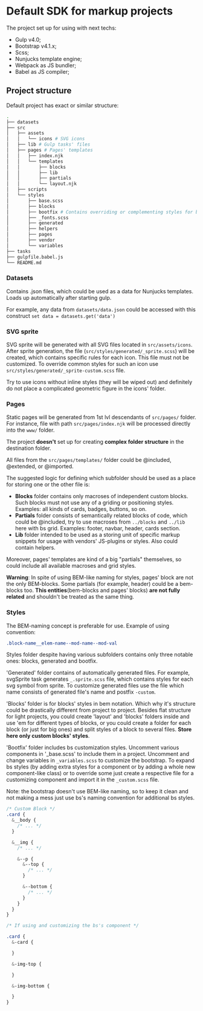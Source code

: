# Default SDK for markup projects

The project set up for using with next techs:
- Gulp v4.0;
- Bootstrap v4.1.x;
- Scss;
- Nunjucks template engine;
- Webpack as JS bundler;
- Babel as JS compiler;

## Project structure

Default project has exact or similar structure:

``` bash
.
├── datasets
├── src
│   ├── assets
│   │   └── icons # SVG icons
│   ├── lib # Gulp tasks' files
│   ├── pages # Pages' templates
│   │   ├── index.njk
│   │   └── templates
│   │       ├── blocks
│   │       ├── lib
│   │       ├── partials
│   │       └── layout.njk
│   ├── scripts
│   └── styles
│       ├── base.scss
│       ├── blocks
│       ├── bootfix # Contains overriding or complementing styles for bs  
│       ├── _fonts.scss
│       ├── generated
│       ├── helpers
│       ├── pages
│       ├── vendor
│       └── variables
├── tasks
├── gulpfile.babel.js
└── README.md
```

### Datasets
Contains .json files, which could be used as a data for Nunjucks templates. Loads up automatically after starting gulp.

For example, any data from `datasets/data.json` could be accessed with this construct `set data = datasets.get('data')`

### SVG sprite

SVG sprite will be generated with all SVG files located in `src/assets/icons`. After sprite generation, the file (`src/styles/generated/_sprite.scss`) will be created, which contains specific rules for each icon. This file must not be customized. To override common styles for such an icon use `src/styles/generated/_sprite-custom.scss` file.

Try to use icons without inline styles (they will be wiped out) and definitely do not place a complicated geometric figure in the icons' folder.

### Pages
Static pages will be generated from 1st lvl descendants of `src/pages/` folder. For instance, file with path `src/pages/index.njk` will be processed directly into the `www/` folder.

The project **doesn't** set up for creating **complex folder structure** in the destination folder.

All files from the `src/pages/templates/` folder could be @included, @extended, or @imported.

The suggested logic for defining which subfolder should be used as a place for storing one or the other file is:
- **Blocks** folder contains only macroses of independent custom blocks. Such blocks must not use any of a griding or positioning styles. Examples: all kinds of cards, badges, buttons, so on.
- **Partials** folder consists of semantically related blocks of code, which could be @included, try to use macroses from `../blocks` and `../lib` here with bs grid. Examples: footer, navbar, header, cards section.
- **Lib** folder intended to be used as a storing unit of specific markup snippets for usage with vendors' JS-plugins or styles. Also could contain helpers.

Moreover, pages' templates are kind of a big "partials" themselves, so could include all available macroses and grid styles.

**Warning**: In spite of using BEM-like naming for styles, pages' block are not the only BEM-blocks. Some partials (for example, header) could be a bem-blocks too. __This entities__(bem-blocks and pages' blocks) __are not fully related__ and shouldn't be treated as the same thing.

### Styles
The BEM-naming concept is preferable for use. Example of using convention:

``` css
.block-name__elem-name--mod-name--mod-val
```

Styles folder despite having various subfolders contains only three notable ones: blocks, generated and bootfix.

'Generated' folder contains of automatically generated files. For example, svgSprite task generates `_.sprite.scss` file, which contains styles for each svg symbol from sprite. To customize generated files use the file which name consists of generated file's name and postfix `-custom`.

'Blocks' folder is for blocks' styles in bem notation. Which why it's structure could be drastically different from project to project. Besides flat structure for light projects, you could create 'layout' and 'blocks' folders inside and use 'em for different types of blocks, or you could create a folder for each block (or just for big ones) and split styles of a block to several files. **Store here only custom blocks' styles**.

'Bootfix' folder includes bs customization styles. Uncomment various components in '_base.scss' to include them in a project. Uncomment and change variables in `_variables.scss` to customize the bootstrap.  To expand bs styles (by adding extra styles for a component or by adding a whole new component-like class) or to override some just create a respective file for a customizing component and import it in the `_custom.scss` file.

Note: the bootstrap doesn't use BEM-like naming, so to keep it clean and not making a mess just use bs's naming convention for additional bs styles.

``` scss
/* Custom Block */
.card {
  &__body {
    /* ... */
  }

  &__img {
    /* ... */

    &--p {
      &--top {
        /* ... */
      }

      &--bottom {
        /* ... */
      }
    }
  }
}

/* If using and customizing the bs's component */

.card {
  &-card {

  }

  &-img-top {

  }

  &-img-bottom {

  }
}
```
